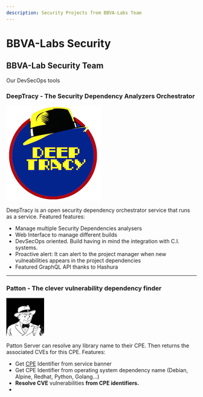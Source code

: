 ```yaml
---
description: Security Projects from BBVA-Labs Team
---
```


# BBVA-Labs Security

## BBVA-Lab Security Team

Our DevSecOps tools

### DeepTracy - The Security Dependency Analyzers Orchestrator

![DeepTracy Logo](.gitbook/assets/deeptracy-logo-small.png)

DeepTracy is an open security dependency orchestrator service that runs as a service. Featured features:

* Manage multiple Security Dependencies analysers
* Web Interface to manage different builds
* DevSecOps oriented. Build having in mind the integration with C.I. systems.
* Proactive alert: It can alert to the project manager when new vulneabilities appears in the project dependencies
* Featured GraphQL API thanks to Hashura
* * * * 
### Patton - The clever vulnerability dependency finder

![Patton Logo](.gitbook/assets/patton-logo.png)

Patton Server can resolve any library name to their CPE. Then returns the associated CVEs for this CPE. Features:

* Get [CPE](https://nvd.nist.gov/products/cpe) Identifier from service banner 
* Get CPE Identifier from operating system dependency name \(Debian, Alpine, Redhat, Python, Golang...\)
* **Resolve CVE** vulnerabilities **from CPE identifiers.**
* 
### 

